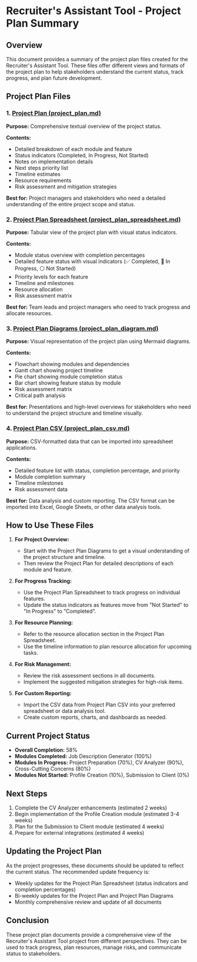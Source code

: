# Recruiter's Assistant Tool - Project Plan Summary

## Overview

This document provides a summary of the project plan files created for the Recruiter's Assistant Tool. These files offer different views and formats of the project plan to help stakeholders understand the current status, track progress, and plan future development.

## Project Plan Files

### 1. [Project Plan (project_plan.md)](./project_plan.md)

**Purpose:** Comprehensive textual overview of the project status.

**Contents:**
- Detailed breakdown of each module and feature
- Status indicators (Completed, In Progress, Not Started)
- Notes on implementation details
- Next steps priority list
- Timeline estimates
- Resource requirements
- Risk assessment and mitigation strategies

**Best for:** Project managers and stakeholders who need a detailed understanding of the entire project scope and status.

### 2. [Project Plan Spreadsheet (project_plan_spreadsheet.md)](./project_plan_spreadsheet.md)

**Purpose:** Tabular view of the project plan with visual status indicators.

**Contents:**
- Module status overview with completion percentages
- Detailed feature status with visual indicators (✅ Completed, 🔄 In Progress, ⚪ Not Started)
- Priority levels for each feature
- Timeline and milestones
- Resource allocation
- Risk assessment matrix

**Best for:** Team leads and project managers who need to track progress and allocate resources.

### 3. [Project Plan Diagrams (project_plan_diagram.md)](./project_plan_diagram.md)

**Purpose:** Visual representation of the project plan using Mermaid diagrams.

**Contents:**
- Flowchart showing modules and dependencies
- Gantt chart showing project timeline
- Pie chart showing module completion status
- Bar chart showing feature status by module
- Risk assessment matrix
- Critical path analysis

**Best for:** Presentations and high-level overviews for stakeholders who need to understand the project structure and timeline visually.

### 4. [Project Plan CSV (project_plan_csv.md)](./project_plan_csv.md)

**Purpose:** CSV-formatted data that can be imported into spreadsheet applications.

**Contents:**
- Detailed feature list with status, completion percentage, and priority
- Module completion summary
- Timeline milestones
- Risk assessment data

**Best for:** Data analysis and custom reporting. The CSV format can be imported into Excel, Google Sheets, or other data analysis tools.

## How to Use These Files

1. **For Project Overview:**
   - Start with the Project Plan Diagrams to get a visual understanding of the project structure and timeline.
   - Then review the Project Plan for detailed descriptions of each module and feature.

2. **For Progress Tracking:**
   - Use the Project Plan Spreadsheet to track progress on individual features.
   - Update the status indicators as features move from "Not Started" to "In Progress" to "Completed".

3. **For Resource Planning:**
   - Refer to the resource allocation section in the Project Plan Spreadsheet.
   - Use the timeline information to plan resource allocation for upcoming tasks.

4. **For Risk Management:**
   - Review the risk assessment sections in all documents.
   - Implement the suggested mitigation strategies for high-risk items.

5. **For Custom Reporting:**
   - Import the CSV data from Project Plan CSV into your preferred spreadsheet or data analysis tool.
   - Create custom reports, charts, and dashboards as needed.

## Current Project Status

- **Overall Completion:** 58%
- **Modules Completed:** Job Description Generator (100%)
- **Modules In Progress:** Project Preparation (70%), CV Analyzer (90%), Cross-Cutting Concerns (80%)
- **Modules Not Started:** Profile Creation (10%), Submission to Client (0%)

## Next Steps

1. Complete the CV Analyzer enhancements (estimated 2 weeks)
2. Begin implementation of the Profile Creation module (estimated 3-4 weeks)
3. Plan for the Submission to Client module (estimated 4 weeks)
4. Prepare for external integrations (estimated 4 weeks)

## Updating the Project Plan

As the project progresses, these documents should be updated to reflect the current status. The recommended update frequency is:

- Weekly updates for the Project Plan Spreadsheet (status indicators and completion percentages)
- Bi-weekly updates for the Project Plan and Project Plan Diagrams
- Monthly comprehensive review and update of all documents

## Conclusion

These project plan documents provide a comprehensive view of the Recruiter's Assistant Tool project from different perspectives. They can be used to track progress, plan resources, manage risks, and communicate status to stakeholders.